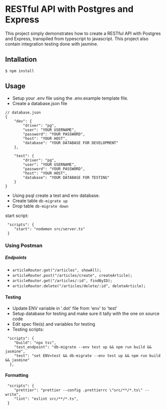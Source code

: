 # RESTful API with Postgres and Express

This project simply demonstrates how to create a RESTful
API with Postgres and Express, transpiled from
typescript to javascript. This project also contain integration
testing done with jasmine.

## Intallation

`$ npm install                  `

## Usage

- Setup your .env file using the .env.example template file.
- Create a database.json file

```
// database.json
{
    "dev": {
        "driver": "pg",
        "user": "YOUR USERNAME",
        "password": "YOUR PASSWORD",
        "host": "YOUR HOST",
        "database": "YOUR DATABASE FOR DEVELOPMENT"
    },

    "test": {
        "driver": "pg",
        "user": "YOUR USERNAME",
        "password": "YOUR PASSWORD",
        "host": "YOUR HOST",
        "database": "YOUR DATABASE FOR TESTING"
    }
}
```

- Using psql create a test and env database.
- Create table `db-migrate up`
- Drop table `db-migrate down`

start script:

```
 "scripts": {
    "start": "nodemon src/server.ts"
 }
```

### Using Postman

##### Endpoints

- `articleRouter.get("/articles", showAll);`
- `articleRouter.post("/articles/create", createArticle);`
- `articleRouter.get("/articles/:id", findByID);`
- `articleRouter.delete("/articles/delete/:id", deleteArticle);`

#### Testing

- Update ENV variable in '.dot' file from 'env' to 'test'
- Setup database for testing and make sure it tally with the one on source code
- Edit spec file(s) and variables for testing
- Testing scripts:

```
 "scripts": {
    "build": "npx tsc",
    "test_endpoint": "db-migrate --env test up && npm run build && jasmine",
    "test": "set ENV=test && db-migrate --env test up && npm run build && jasmine"
  },
```

#### Formatting

```
 "scripts": {
    "prettier": "prettier --config .prettierrc \"src/**/*.ts\" --write",
    "lint": "eslint src/**/*.ts",
 }
```

